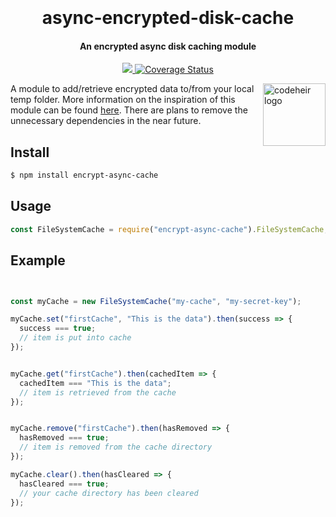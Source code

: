 <h1 align="center">
  <br>
  <br>
  async-encrypted-disk-cache
  <br>
</h1>

<h4 align="center">An encrypted async disk caching module</h4>

<p align="center">
  <a href="https://travis-ci.com/LukeGarrigan/async-encrypted-disk-cache.svg?branch=master">
      <img src="https://travis-ci.com/LukeGarrigan/async-encrypted-disk-cache.svg?branch=master">
  </a>
  
  <a href='https://coveralls.io/github/LukeGarrigan/async-encrypted-disk-cache?branch=master'>
      <img src='https://coveralls.io/repos/github/LukeGarrigan/async-encrypted-disk-cache/badge.svg?branch=master' alt='Coverage Status'>
  </a>
</p>

<a href="https://twitter.com/codeheir">
    <img src="https://codeheir.files.wordpress.com/2019/04/untitled-1.png?w=400&h=400&crop=1" alt="codeheir logo" title="Codeheir" align="right" height="100" />
</a>



A module to add/retrieve encrypted data to/from your local temp folder. More information on the inspiration of this module can be found <a href="https://codeheir.com/2019/04/19/creating-a-node-module-with-typescript/">here</a>. There are plans to remove the unnecessary dependencies in the near future.

## Install

```bash
$ npm install encrypt-async-cache
```

## Usage

```js
const FileSystemCache = require("encrypt-async-cache").FileSystemCache;
```

## Example

```js const FileSystemCache = require("encrypt-async-cache").FileSystemCache;


const myCache = new FileSystemCache("my-cache", "my-secret-key");

myCache.set("firstCache", "This is the data").then(success => {
  success === true;
  // item is put into cache
});


myCache.get("firstCache").then(cachedItem => {
  cachedItem === "This is the data";
  // item is retrieved from the cache
});


myCache.remove("firstCache").then(hasRemoved => {
  hasRemoved === true;
  // item is removed from the cache directory
});

myCache.clear().then(hasCleared => {
  hasCleared === true;
  // your cache directory has been cleared
});
```
